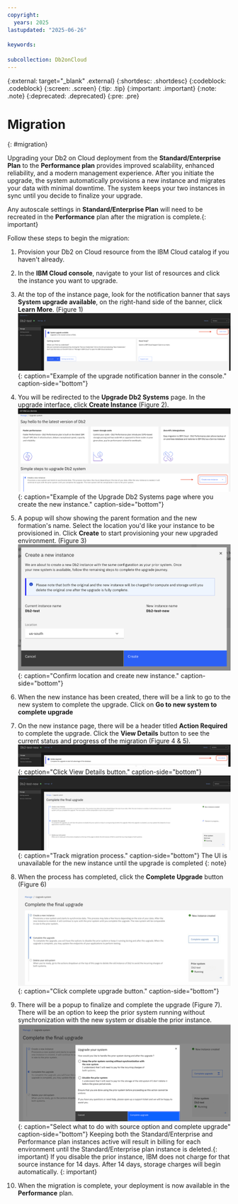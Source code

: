 ```yaml
---
copyright:
  years: 2025
lastupdated: "2025-06-26"

keywords:

subcollection: Db2onCloud
---
```



{:external: target="_blank" .external}
{:shortdesc: .shortdesc}
{:codeblock: .codeblock}
{:screen: .screen}
{:tip: .tip}
{:important: .important}
{:note: .note}
{:deprecated: .deprecated}
{:pre: .pre}

# Migration
{: #migration}

Upgrading your Db2 on Cloud deployment from the **Standard/Enterprise Plan** to the **Performance plan** provides improved scalability, enhanced reliability, and a modern management experience. After you initiate the upgrade, the system automatically provisions a new instance and migrates your data with minimal downtime. The system keeps your two instances in sync until you decide to finalize your upgrade.

Any autoscale settings in **Standard/Enterprise Plan** will need to be recreated in the **Performance** plan after the migration is complete.{: important}

Follow these steps to begin the migration:

1. Provision your Db2 on Cloud resource from the IBM Cloud catalog if you haven't already.

2. In the **IBM Cloud console**, navigate to your list of resources and click the instance you want to upgrade.

3. At the top of the instance page, look for the notification banner that says **System upgrade available**, on the right-hand side of the  banner, click **Learn More**. (Figure 1)
![System upgrade notification banner example](images/migration_learn_more.png){: caption="Example of the upgrade notification banner in the console." caption-side="bottom"}

4. You will be redirected to the **Upgrade Db2 Systems** page. In the upgrade interface, click **Create Instance** (Figure 2).
![Upgrade Db2 Systems page example](images/migration_create_new_instance.png){: caption="Example of the Upgrade Db2 Systems page where you create the new instance." caption-side="bottom"}

5. A popup will show showing the parent formation and the new formation's name. Select the location you'd like your instance to be provisioned in. Click **Create** to start provisioning your new upgraded environment. (Figure 3)
![Create Instance Confirm](images/migration_create_confirm.png){: caption="Confirm location and create new instance." caption-side="bottom"}

6. When the new instance has been created, there will be a link to go to the new system to complete the upgrade. Click on **Go to new system to complete upgrade**

7. On the new instance page, there will be a header titled **Action Required** to complete the upgrade. Click the **View Details** button to see the current status and progress of the migration (Figure 4 & 5).
![Migration view details button](images/migration_view_details.png){: caption="Click View Details button." caption-side="bottom"}
![Migration track migration process](images/migration_complete_restore.png){: caption="Track migration process." caption-side="bottom"}
The UI is unavailable for the new instance until the upgrade is completed
{: note}
8. When the process has completed, click the **Complete Upgrade** button (Figure 6)
![complete upgrade button](images/upgrade_system_complete_upgrade.png){: caption="Click complete upgrade button." caption-side="bottom"}

9. There will be a popup to finalize and complete the upgrade (Figure 7). There will be an option to keep the prior system running without synchronization with the new system or disable the prior instance.
![Confirm upgrade button](images/confirm_complete_upgrade.png){: caption="Select what to do with source option and complete upgrade" caption-side="bottom"}
Keeping both the Standard/Enterprise and Performance plan instances active will result in billing for each environment until the Standard/Enterprise plan instance is deleted.{: important}
If you disable the prior instance, IBM does not charge for that source instance for 14 days. After 14 days, storage charges will begin automatically. {: important}
10. When the migration is complete, your deployment is now available in the **Performance** plan.
